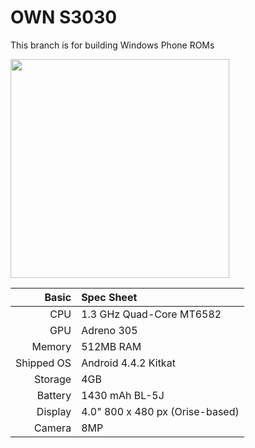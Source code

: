 # OWN S3030
This branch is for building Windows Phone ROMs 

<img src="https://publicapi.solotodo.com/products/17727/picture/?width=1000&height=520" width="350" height="350" />

Basic   | Spec Sheet
-------:|:-------------------------
CPU     | 1.3 GHz Quad-Core MT6582
GPU     | Adreno 305
Memory  | 512MB RAM
Shipped OS | Android 4.4.2 Kitkat
Storage | 4GB
Battery | 1430  mAh BL-5J
Display | 4.0" 800 x 480 px (Orise-based)
Camera  | 8MP

